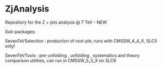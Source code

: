 ZjAnalysis
==========

Repository for the Z + jets analysis @ 7 TeV - NEW

Sub-packages:

SevenTeVSelection : production of root-ple, runs with CMSSW_4_4_X, SLC5 only!

SevenTeVTools : pre-unfolding , unfolding , systematics and theory comparison 
utilities, can run in CMSSW_5_3_X on SLC6             

